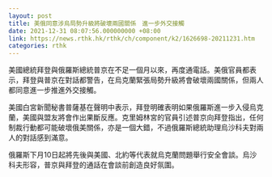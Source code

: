 ```yaml
---
layout: post
title: 美俄同意涉烏局勢升級將破壞兩國關係　進一步外交接觸
date: 2021-12-31 08:07:56.000000000 +08:00
link: https://news.rthk.hk/rthk/ch/component/k2/1626698-20211231.htm
categories: rthk
---
```


美國總統拜登與俄羅斯總統普京在不足一個月以來，再度通電話。美俄官員都表示，拜登與普京在對話都警告，在烏克蘭緊張局勢升級將會破壞兩國關係，但兩人都同意進一步推進外交接觸。

美國白宮新聞秘書普薩基在聲明中表示，拜登明確表明如果俄羅斯進一步入侵烏克蘭，美國與盟友將會作出果斷反應。克里姆林宮的官員引述普京向拜登指出，任何制裁行動都可能破壞俄美關係，亦是一個大錯，不過俄羅斯總統助理烏沙科夫對兩人的對話感到滿意。

俄羅斯下月10日起將先後與美國、北約等代表就烏克蘭問題舉行安全會談。烏沙科夫形容，普京與拜登的通話在會談前創造良好氛圍。
